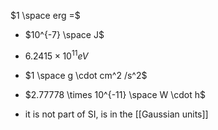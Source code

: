 $1 \space erg =$
- $10^{-7} \space J$
- $6.2415 \times 10^{11} eV$
- $1 \space g \cdot cm^2 /s^2$ 
- $2.77778 \times 10^{-11} \space W \cdot h$


- it is not part of SI, is in the [[Gaussian units]] 